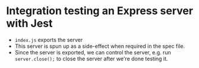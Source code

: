 # Integration testing an Express server with Jest

* `index.js` exports the server
* This server is spun up as a side-effect when required in the spec file.
* Since the server is exported, we can control the server, e.g. run `server.close();` to close the server after we're done testing it.
